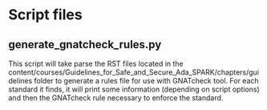 # Script files

## generate_gnatcheck_rules.py

This script will take parse the RST files located in the
content/courses/Guidelines_for_Safe_and_Secure_Ada_SPARK/chapters/guidelines
folder to generate a rules file for use with GNATcheck tool.
For each standard it finds, it will print some information (depending
on script options) and then the GNATcheck rule necessary to enforce
the standard.
